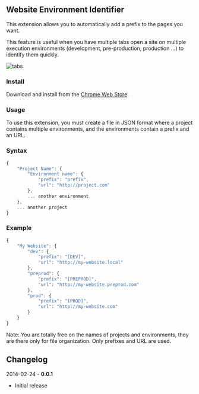 ## Website Environment Identifier

This extension allows you to automatically add a prefix to the pages you want.

This feature is useful when you have multiple tabs open a site on multiple execution environments (development, pre-production, production ...) to identify them quickly.

<img src="https://raw.github.com/sylouuu/website-environment-identifier/master/img/tabs.png" alt="tabs">

### Install

Download and install from the [Chrome Web Store](https://github.com/).

### Usage

To use this extension, you must create a file in JSON format where a project contains multiple environments, and the environments contain a prefix and an URL.

### Syntax

```js
{
    "Project Name": {
        "Environment name": {
            "prefix": "prefix",
            "url": "http://project.com"
        },
        ... another environment
    },
    ... another project
}
```

### Example

```js
{
    "My Website": {
        "dev": {
            "prefix": "[DEV]",
            "url": "http://my-website.local"
        },
        "preprod": {
            "prefix": "[PREPROD]",
            "url": "http://my-website.preprod.com"
        },
        "prod": {
            "prefix": "[PROD]",
            "url": "http://my-website.com"
        }
    }
}
```

Note: You are totally free on the names of projects and environments, they are there only for file organization. Only prefixes and URL are used.

## Changelog

2014-02-24 - **0.0.1**

* Initial release
